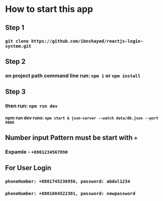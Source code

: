 # How to start this app

## Step 1

### `git clone https://github.com/ibnshayed/reactjs-login-system.git`

## Step 2

### on project path command line run: `npm i` or `npm install`

## Step 3

### then run: `npm run dev`

#### npm run dev runs: `npm start & json-server --watch data/db.json --port 9000`

## Number input Pattern must be start with `+`

### Expamle - `+8801234567890`

## For User Login

### ` phoneNumber: +8801745236956, password: abdul1234 `

### ` phoneNumber: +8801684522301, password: newpassword `

